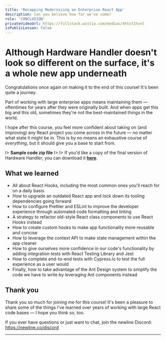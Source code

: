 ```yaml
---
title: 'Recapping Modernizing an Enterprise React App'
description: Can you believe how far we've come?
role: 'CONCLUSION'
privateVideoUrl: https://fullstack.wistia.com/medias/4htn71hvnl
isPublicLesson: false
---
```


# Although Hardware Handler doesn't look so different on the surface, it's a whole new app underneath

Congratulations once again on making it to the end of this course! It's been quite a journey.

Part of working with large enterprise apps means maintaining them — oftentimes for years after they were originally built. And when apps get this big and this old, sometimes they're not the best-maintained things in the world.

I hope after this course, you feel more confident about taking on (and improving) any React project you come across in the future — no matter what state it might be in. This is by no means an exhaustive course of _everything_, but it should give you a base to start from.

I> **Sample code zip file**
I>
I> If you'd like a copy of the final version of Hardware Handler, you can download it **[here](./protected/source_code/hardware-handler-10.zip)**.

## What we learned

- All about React Hooks, including the most common ones you'll reach for on a daily basis
- How to upgrade an outdated React app and lock down its tooling dependencies going forward
- How to configure Prettier and ESLint to improve the developer experience through automated code formatting and linting
- A strategy to refactor old-style React class components to use React Hooks instead
- How to create custom hooks to make app functionality more reusable and concise
- How to leverage the context API to make state management within the app cleaner
- How to give ourselves more confidence in our code's functionality by adding integration tests with React Testing Library and Jest
- How to complete end-to-end tests with Cypress.io to test the full experience as a user would
- Finally, how to take advantage of the Ant Design system to simplify the code we have to write by leveraging Ant components instead

## Thank you

Thank you so much for joining me for this course! It's been a pleasure to share some of the things I've learned over years of working with large React code bases — I hope you think so, too.

If you ever have questions or just want to chat, join the newline Discord: <https://newline.co/discord>

---
